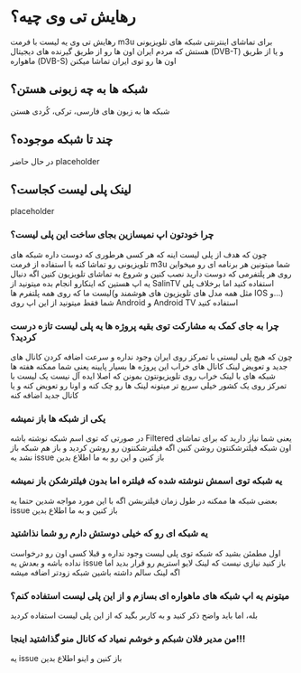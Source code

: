 # رهایش تی وی چیه؟
رهایش تی وی یه لیست با فرمت m3u برای تماشای اینترنتی شبکه های تلویزیونی هستش که مردم ایران اون ها رو از طریق گیرنده های دیجیتال (DVB-T) و یا از طریق ماهواره (DVB-S) اون ها رو توی ایران تماشا میکنن

## شبکه ها به چه زبونی هستن؟
شبکه ها به زبون های فارسی، ترکی، کُردی هستن

## چند تا شبکه موجوده؟
در حال حاضر placeholder

## لینک پلی لیست کجاست؟
placeholder


### چرا خودتون اپ نمیسازین بجای ساخت این پلی لیست؟
چون که هدف از پلی لیست اینه که هر کسی هرطوری که دوست داره شبکه های تلویزیونی رو تماشا کنه با استفاده از فرمت m3u شما میتونین هر برنامه ای رو میخواین روی هر پلتفرمی که دوست دارید نصب کنین و شروع به تماشای تلویزیون کنین
اگه دنبال یه اپ هستین که اینکارو انجام بده میتونید از SalinTV استفاده کنید اما برخلاف پلی لیست ما که روی همه پلتفرم ها(مثل همه مدل های تلویزیون های هوشمند و IOS و...) شما فقط میتونید از این اپ روی Android و Android TV استفاده کنید

### چرا به جای کمک به مشارکت توی بقیه پروژه ها یه پلی لیست تازه درست کردید؟
چون که هیچ پلی لیستی با تمرکز روی ایران وجود نداره و سرعت اضافه کردن کانال های جدید و تعویض لینک کانال های خراب این پروژه ها بسیار پایینه یعنی شما ممکنه هفته ها شبکه های با لینک خراب روی تلویزیونتون بمونن که اصلا ایده آل نیست
یک لیست با تمرکز روی یک کشور خیلی سریع تر میتونه لینک ها رو چک کنه و اونا رو تعویض کنه و یا کانال جدید اضافه کنه

### یکی از شبکه ها باز نمیشه
در صورتی که توی اسم شبکه نوشته باشه Filtered یعنی شما نیاز دارید که برای تماشای اون شبکه فیلترشکنتون روشن کنین اگه فیلترشکنتون رو روشن کردید و باز هم شبکه باز نشد یه issue باز کنین و این رو به ما اطلاع بدین

### یه شبکه توی اسمش ننوشته شده که فیلتره اما بدون فیلترشکن باز نمیشه
بعضی شبکه ها ممکنه در طول زمان فیلتربشن اگه با این مورد مواجه شدین حتما یه issue باز کنین و به ما اطلاع بدین

### یه شبکه ای رو که خیلی دوستش دارم رو شما نذاشتید
اول مطمئن بشید که شبکه توی پلی لیست وجود نداره و قبلا کسی اون رو درخواست نداده باشه و بعدش یه issue باز کنید
نیازی نیست که لینک لایو استریم رو قرار بدید اما اگه لینک سالم داشته باشین شبکه زودتر اضافه میشه 

### میتونم یه اپ شبکه های ماهواره ای بسازم و از این پلی لیست استفاده کنم؟
بله، اما باید واضح ذکر کنید و به کاربر بگید که از این پلی لیست استفاده کردید

### من مدیر فلان شبکم و خوشم نمیاد که کانال منو گذاشتید اینجا!!!
یه issue باز کنین و اینو اطلاع بدین
